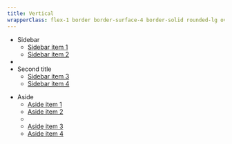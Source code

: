 ```yaml
---
title: Vertical
wrapperClass: flex-1 border border-surface-4 border-solid rounded-lg overflow-hidden
---
```


<div class="flex">
    <div class="px-lg py-md">
        <nav class="vv-nav vv-nav--sidebar">
            <ul class="vv-nav__menu">
                <li class="vv-nav__item">
                    <span
                        id="sidebar-label-1"
                        class="vv-nav__heading-label">
                        Sidebar
                    </span>
                    <ul class="vv-nav__menu"
                        role="menu"
                        aria-labelledby="sidebar-label-1">
                        <li class="vv-nav__item" role="presentation">
                            <a
                                class="vv-nav__item-label"
                                role="menuitem"
                                tabindex="0"
                                href="#">
                                Sidebar item 1
                            </a>
                        </li>
                        <li class="vv-nav__item" role="presentation">
                            <a
                                class="vv-nav__item-label current"
                                role="menuitem"
                                tabindex="0"
                                href="#">
                                Sidebar item 2
                            </a>
                        </li>
                    </ul>
                </li>
                <li class="vv-nav__separator"></li>
                <li class="vv-nav__item">
                    <span
                        id="sidebar-label-2"
                        class="vv-nav__heading-label">
                        Second title
                    </span>
                    <ul class="vv-nav__menu"
                        role="menu"
                        aria-labelledby="sidebar-label-2">
                        <li class="vv-nav__item" role="presentation">
                            <a
                                class="vv-nav__item-label"
                                role="menuitem"
                                tabindex="0"
                                href="#">
                                Sidebar item 3
                            </a>
                        </li>
                        <li class="vv-nav__item" role="presentation">
                            <a
                                class="vv-nav__item-label"
                                role="menuitem"
                                tabindex="0"
                                href="#">
                                Sidebar item 4
                            </a>
                        </li>
                    </ul>
                </li>
            </ul>
        </nav>
    </div>
    <main class="flex flex-1 bg-surface-1">
        <aside class="ml-auto px-lg py-md">
            <nav class="vv-nav vv-nav--aside">
                <ul class="vv-nav__menu">
                    <li class="vv-nav__item">
                        <span
                            id="aside-label"
                            class="vv-nav__heading-label">
                            Aside
                        </span>
                        <ul class="vv-nav__menu"
                            role="menu"
                            aria-labelledby="aside-label">
                            <li class="vv-nav__item" role="presentation">
                                <a
                                    class="vv-nav__item-label"
                                    role="menuitem"
                                    tabindex="0"
                                    href="#">
                                    Aside item 1
                                </a>
                            </li>
                            <li class="vv-nav__item" role="presentation">
                                <a
                                    class="vv-nav__item-label"
                                    role="menuitem"
                                    tabindex="0"
                                    href="#">
                                    Aside item 2
                                </a>
                            </li>
                            <li class="vv-nav__separator" role="separator"></li>
                            <li class="vv-nav__item" role="presentation">
                                <a
                                    class="vv-nav__item-label current"
                                    role="menuitem"
                                    tabindex="0"
                                    href="#">
                                    Aside item 3
                                </a>
                            </li>
                            <li class="vv-nav__item" role="presentation">
                                <a
                                    class="vv-nav__item-label"
                                    role="menuitem"
                                    tabindex="0"
                                    href="#">
                                    Aside item 4
                                </a>
                            </li>
                        </ul>
                    </li>
                </ul>
            </nav>
        </aside>
    </main>
</div>